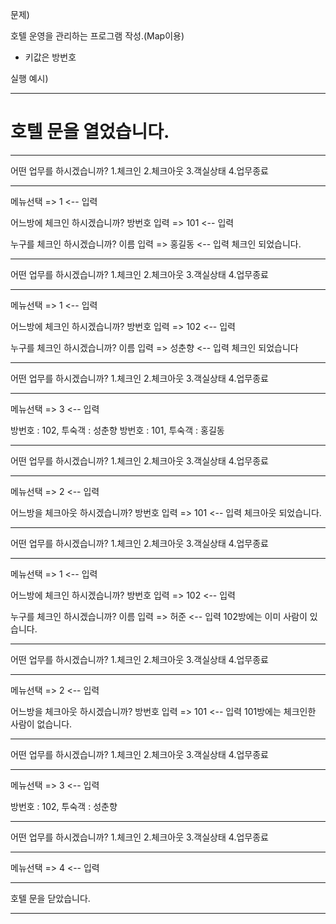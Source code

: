 문제)

호텔 운영을 관리하는 프로그램 작성.(Map이용)
 - 키값은 방번호 
 
실행 예시)

--------------------------
  호텔 문을 열었습니다.
==========================

*******************************************
어떤 업무를 하시겠습니까?
1.체크인  2.체크아웃 3.객실상태 4.업무종료
*******************************************
메뉴선택 => 1 <-- 입력

어느방에 체크인 하시겠습니까?
방번호 입력 => 101 <-- 입력

누구를 체크인 하시겠습니까?
이름 입력 => 홍길동 <-- 입력
체크인 되었습니다.

*******************************************
어떤 업무를 하시겠습니까?
1.체크인  2.체크아웃 3.객실상태 4.업무종료
*******************************************
메뉴선택 => 1 <-- 입력

어느방에 체크인 하시겠습니까?
방번호 입력 => 102 <-- 입력

누구를 체크인 하시겠습니까?
이름 입력 => 성춘향 <-- 입력
체크인 되었습니다

*******************************************
어떤 업무를 하시겠습니까?
1.체크인  2.체크아웃 3.객실상태 4.업무종료
*******************************************
메뉴선택 => 3 <-- 입력

방번호 : 102, 투숙객 : 성춘향
방번호 : 101, 투숙객 : 홍길동

*******************************************
어떤 업무를 하시겠습니까?
1.체크인  2.체크아웃 3.객실상태 4.업무종료
*******************************************
메뉴선택 => 2 <-- 입력

어느방을 체크아웃 하시겠습니까?
방번호 입력 => 101 <-- 입력
체크아웃 되었습니다.

*******************************************
어떤 업무를 하시겠습니까?
1.체크인  2.체크아웃 3.객실상태 4.업무종료
*******************************************
메뉴선택 => 1 <-- 입력

어느방에 체크인 하시겠습니까?
방번호 입력 => 102 <-- 입력

누구를 체크인 하시겠습니까?
이름 입력 => 허준 <-- 입력
102방에는 이미 사람이 있습니다.

*******************************************
어떤 업무를 하시겠습니까?
1.체크인  2.체크아웃 3.객실상태 4.업무종료
*******************************************
메뉴선택 => 2 <-- 입력

어느방을 체크아웃 하시겠습니까?
방번호 입력 => 101 <-- 입력
101방에는 체크인한 사람이 없습니다.

*******************************************
어떤 업무를 하시겠습니까?
1.체크인  2.체크아웃 3.객실상태 4.업무종료
*******************************************
메뉴선택 => 3 <-- 입력

방번호 : 102, 투숙객 : 성춘향

*******************************************
어떤 업무를 하시겠습니까?
1.체크인  2.체크아웃 3.객실상태 4.업무종료
*******************************************
메뉴선택 => 4 <-- 입력

**************************
호텔 문을 닫았습니다.
**************************
